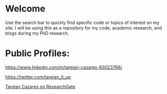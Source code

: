 # Welcome

Use the search bar to quickly find specific code or topics of interest on my site. I will be using this as a repository for my code, academic research, and blogs during my PhD research.

# Public Profiles:

https://www.linkedin.com/in/tareian-cazares-83023766/

https://twitter.com/tareian_it_up

<a href="https://www.researchgate.net/profile/Tareian_Cazares">Tareian Cazares on ResearchGate</a>
